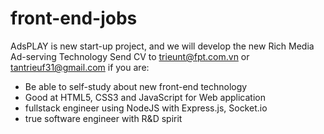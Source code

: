 # front-end-jobs
AdsPLAY is new start-up project, and we will develop the new Rich Media Ad-serving Technology
Send CV to trieunt@fpt.com.vn or tantrieuf31@gmail.com if you are:
* Be able to self-study about new front-end technology
* Good at HTML5, CSS3 and JavaScript for Web application 
* fullstack engineer using NodeJS with Express.js, Socket.io
* true software engineer with R&D spirit
